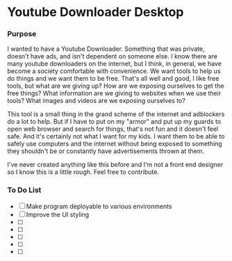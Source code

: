 # Youtube Downloader Desktop

### Purpose
I wanted to have a Youtube Downloader. Something that was private, doesn't have ads, and isn't dependent on someone else. I know there are many youtube downloaders on the internet, but I think, in general, we have become a society comfortable with convenience. We want tools to help us do things and we want them to be free. That's all well and good, I like free tools, but what are we giving up? How are we exposing ourselves to get the free things? What information are we giving to websites when we use their tools? What images and videos are we exposing ourselves to?

This tool is a small thing in the grand scheme of the internet and adblockers do a lot to help. But if I have to put on my "armor" and put up my guards to open web browser and search for things, that's not fun and it doesn't feel safe. And it's certainly not what I want for my kids. I want them to be able to safely use computers and the internet without being exposed to something they shouldn't be or constantly have advertisements thrown at them. 

I've never created anything like this before and I'm not a front end designer so I know this is a little rough. Feel free to contribute.

### To Do List
- [ ] Make program deployable to various environments
- [ ] Improve the UI styling
- [ ] 
- [ ] 
- [ ] 
- [ ] 
- [ ] 